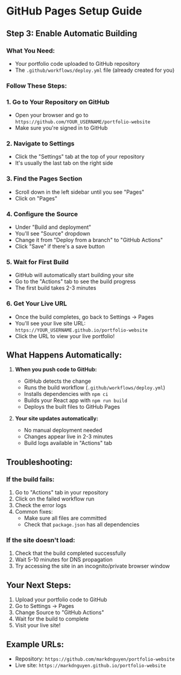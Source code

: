 # GitHub Pages Setup Guide

## Step 3: Enable Automatic Building

### What You Need:
- Your portfolio code uploaded to GitHub repository
- The `.github/workflows/deploy.yml` file (already created for you)

### Follow These Steps:

### 1. Go to Your Repository on GitHub
- Open your browser and go to `https://github.com/YOUR_USERNAME/portfolio-website`
- Make sure you're signed in to GitHub

### 2. Navigate to Settings
- Click the "Settings" tab at the top of your repository
- It's usually the last tab on the right side

### 3. Find the Pages Section
- Scroll down in the left sidebar until you see "Pages"
- Click on "Pages"

### 4. Configure the Source
- Under "Build and deployment"
- You'll see "Source" dropdown
- Change it from "Deploy from a branch" to "GitHub Actions"
- Click "Save" if there's a save button

### 5. Wait for First Build
- GitHub will automatically start building your site
- Go to the "Actions" tab to see the build progress
- The first build takes 2-3 minutes

### 6. Get Your Live URL
- Once the build completes, go back to Settings → Pages
- You'll see your live site URL: `https://YOUR_USERNAME.github.io/portfolio-website`
- Click the URL to view your live portfolio!

## What Happens Automatically:

1. **When you push code to GitHub:**
   - GitHub detects the change
   - Runs the build workflow (`.github/workflows/deploy.yml`)
   - Installs dependencies with `npm ci`
   - Builds your React app with `npm run build`
   - Deploys the built files to GitHub Pages

2. **Your site updates automatically:**
   - No manual deployment needed
   - Changes appear live in 2-3 minutes
   - Build logs available in "Actions" tab

## Troubleshooting:

### If the build fails:
1. Go to "Actions" tab in your repository
2. Click on the failed workflow run
3. Check the error logs
4. Common fixes:
   - Make sure all files are committed
   - Check that `package.json` has all dependencies

### If the site doesn't load:
1. Check that the build completed successfully
2. Wait 5-10 minutes for DNS propagation
3. Try accessing the site in an incognito/private browser window

## Your Next Steps:
1. Upload your portfolio code to GitHub
2. Go to Settings → Pages
3. Change Source to "GitHub Actions"
4. Wait for the build to complete
5. Visit your live site!

## Example URLs:
- Repository: `https://github.com/markdnguyen/portfolio-website`
- Live site: `https://markdnguyen.github.io/portfolio-website`